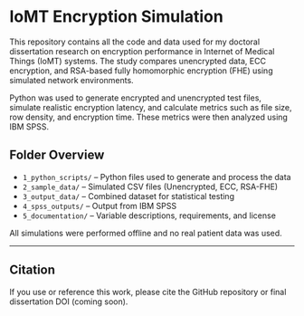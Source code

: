 # IoMT Encryption Simulation

This repository contains all the code and data used for my doctoral dissertation research on encryption performance in Internet of Medical Things (IoMT) systems. The study compares unencrypted data, ECC encryption, and RSA-based fully homomorphic encryption (FHE) using simulated network environments.

Python was used to generate encrypted and unencrypted test files, simulate realistic encryption latency, and calculate metrics such as file size, row density, and encryption time. These metrics were then analyzed using IBM SPSS.

## Folder Overview

- `1_python_scripts/` – Python files used to generate and process the data  
- `2_sample_data/` – Simulated CSV files (Unencrypted, ECC, RSA-FHE)  
- `3_output_data/` – Combined dataset for statistical testing  
- `4_spss_outputs/` – Output from IBM SPSS  
- `5_documentation/` – Variable descriptions, requirements, and license

All simulations were performed offline and no real patient data was used.

---

## Citation

If you use or reference this work, please cite the GitHub repository or final dissertation DOI (coming soon).
